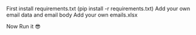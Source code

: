First install requirements.txt (pip install -r requirements.txt)
Add your own email data and email body
Add your own emails.xlsx

Now Run it 😎